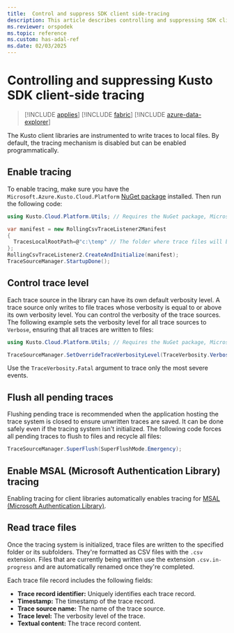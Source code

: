 ```yaml
---
title:  Control and suppress SDK client side-tracing
description: This article describes controlling and suppressing SDK client-side tracing.
ms.reviewer: orspodek
ms.topic: reference
ms.custom: has-adal-ref
ms.date: 02/03/2025
---
```

# Controlling and suppressing Kusto SDK client-side tracing

> [!INCLUDE [applies](../../includes/applies-to-version/applies.md)] [!INCLUDE [fabric](../../includes/applies-to-version/fabric.md)] [!INCLUDE [azure-data-explorer](../../includes/applies-to-version/azure-data-explorer.md)]

The Kusto client libraries are instrumented to write traces to local files. By default, the tracing mechanism is disabled but can be enabled programmatically.

## Enable tracing

To enable tracing, make sure you have the `Microsoft.Azure.Kusto.Cloud.Platform` [NuGet package](https://www.nuget.org/packages/Microsoft.Azure.Kusto.Cloud.Platform/) installed. Then run the following code:

```csharp
using Kusto.Cloud.Platform.Utils; // Requires the NuGet package, Microsoft.Azure.Kusto.Cloud.Platform.

var manifest = new RollingCsvTraceListener2Manifest
{
  TracesLocalRootPath=@"c:\temp" // The folder where trace files will be written.
};
RollingCsvTraceListener2.CreateAndInitialize(manifest);
TraceSourceManager.StartupDone();
```

## Control trace level

Each trace source in the library can have its own default verbosity level. A trace source only writes to file traces whose verbosity is equal to or above its own verbosity level. You can control the verbosity of the trace sources. The following example sets the verbosity level for all trace sources to `Verbose`, ensuring that all traces are written to files:

```csharp
using Kusto.Cloud.Platform.Utils; // Requires the NuGet package, Microsoft.Azure.Kusto.Cloud.Platform.

TraceSourceManager.SetOverrideTraceVerbosityLevel(TraceVerbosity.Verbose);
```

Use the `TraceVerbosity.Fatal` argument to trace only the most severe events.

## Flush all pending traces

Flushing pending trace is recommended when the application hosting the trace system is closed to ensure unwritten traces are saved. It can be done safely even if the tracing system isn't initialized. The following code forces all pending traces to flush to files and recycle all files:

```csharp
TraceSourceManager.SuperFlush(SuperFlushMode.Emergency);
```

## Enable MSAL (Microsoft Authentication Library) tracing

 Enabling tracing for client libraries automatically enables tracing for [MSAL (Microsoft Authentication Library)](/azure/active-directory/develop/msal-overview).

## Read trace files

Once the tracing system is initialized,  trace files are written to the specified folder or its subfolders. They're formatted as CSV files with the `.csv` extension. Files that are currently being written use the extension `.csv.in-progress` and are automatically renamed once they're completed.

Each trace file record includes the following fields:

* **Trace record identifier:** Uniquely identifies each trace record.
* **Timestamp:** The timestamp of the trace record.
* **Trace source name:** The name of the trace source.
* **Trace level:** The verbosity level of the trace.
* **Textual content:** The trace record content.